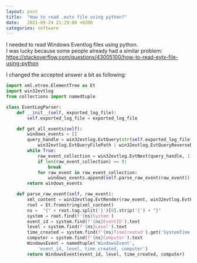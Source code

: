 ```yaml
---
layout: post
title:  "How to read .evtx file using python?"
date:   2021-09-24 21:29:00 +0200
categories: software
---
```


I needed to read Windows Eventlog files using python.  
I was lucky because some people already had a similar problem:  
<https://stackoverflow.com/questions/43005100/how-to-read-evtx-file-using-python>

I changed the accepted answer a bit as following:  
```python
import xml.etree.ElementTree as Et
import win32evtlog
from collections import namedtuple
```

```python
class EventLogParser:
    def __init__(self, exported_log_file):
        self.exported_log_file = exported_log_file

    def get_all_events(self):
        windows_events = []
        query_handle = win32evtlog.EvtQuery(str(self.exported_log_file),
            win32evtlog.EvtQueryFilePath | win32evtlog.EvtQueryReverseDirection)
        while True:
            raw_event_collection = win32evtlog.EvtNext(query_handle, 1)
            if len(raw_event_collection) == 0:
                break
            for raw_event in raw_event_collection:
                windows_events.append(self.parse_raw_event(raw_event))
        return windows_events

    def parse_raw_event(self, raw_event):
        xml_content = win32evtlog.EvtRender(raw_event, win32evtlog.EvtRenderEventXml)
        root = Et.fromstring(xml_content)
        ns =  "{" + root.tag.split('}')[0].strip('{') + "}"
        system = root.find(f'{ns}System')
        event_id = system.find(f'{ns}EventID').text
        level = system.find(f'{ns}Level').text
        time_created = system.find(f'{ns}TimeCreated').get('SystemTime')
        computer = system.find(f'{ns}Computer').text
        WindowsEvent = namedtuple('WindowsEvent',
            'event_id, level, time_created, computer')
        return WindowsEvent(event_id, level, time_created, computer)

```